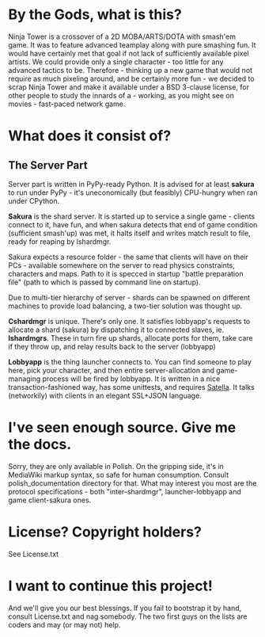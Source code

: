 # By the Gods, what is this?

Ninja Tower is a crossover of a 2D MOBA/ARTS/DOTA with smash'em game. It was to feature advanced teamplay along with pure smashing fun. It would have certainly met that goal if not lack of sufficiently available pixel artists. We could provide only a single character - too little for any advanced tactics to be. Therefore - thinking up a new game that would not require as much pixeling around, and be certainly more fun - we decided to scrap Ninja Tower and make it available under a BSD 3-clause license, for other people to study the innards of a - working, as you might see on movies - fast-paced network game.

# What does it consist of?

## The Server Part

Server part is written in PyPy-ready Python. It is advised for at least **sakura** to run under PyPy - it's uneconomically (but feasibly) CPU-hungry when ran under CPython.

**Sakura** is the shard server. It is started up to service a single game - clients connect to it, have fun, and when sakura detects that end of game condition (sufficient smash'up) was met, it halts itself and writes match result to file, ready for reaping by lshardmgr.

Sakura expects a resource folder - the same that clients will have on their PCs - available somewhere on the server to read physics constraints, characters and maps. Path to it is specced in startup "battle preparation file" (path to which is passed by command line on startup).

Due to multi-tier hierarchy of server - shards can be spawned on different machines to provide load balancing, a two-tier solution was thought up.

**Cshardmgr** is unique. There's only one. It satisfies lobbyapp's requests to allocate a shard (sakura) by dispatching it to connected slaves, ie. **lshardmgrs**. These in turn fire up shards, allocate ports for them, take care if they throw up, and relay results back to the server (lobbyapp)

**Lobbyapp** is the thing launcher connects to. You can find someone to play here, pick your character, and then entire server-allocation and game-managing process will be fired by lobbyapp. It is written in a nice transaction-fashioned way, has some unittests, and requires [Satella](https://github.com/henrietta/satella). It talks (networkily) with clients in an elegant SSL+JSON language.

# I've seen enough source. Give me the docs.

Sorry, they are only available in Polish. On the gripping side, it's in MediaWiki markup syntax, so safe for human consumption. Consult polish_documentation directory for that. What may interest you most are the protocol specifications - both "inter-shardmgr", launcher-lobbyapp and game client-sakura ones.

# License? Copyright holders?

See License.txt

# I want to continue this project!

And we'll give you our best blessings. If you fail to bootstrap it by hand, consult License.txt and nag somebody. The two first guys on the lists are coders and may (or may not) help.